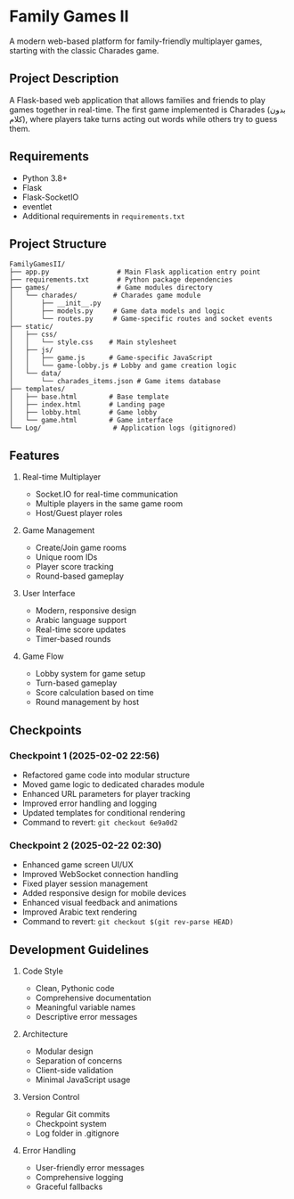 # Family Games II

A modern web-based platform for family-friendly multiplayer games, starting with the classic Charades game.

## Project Description
A Flask-based web application that allows families and friends to play games together in real-time. The first game implemented is Charades (بدون كلام), where players take turns acting out words while others try to guess them.

## Requirements
- Python 3.8+
- Flask
- Flask-SocketIO
- eventlet
- Additional requirements in `requirements.txt`

## Project Structure
```
FamilyGamesII/
├── app.py                 # Main Flask application entry point
├── requirements.txt       # Python package dependencies
├── games/                 # Game modules directory
│   └── charades/         # Charades game module
│       ├── __init__.py
│       ├── models.py     # Game data models and logic
│       └── routes.py     # Game-specific routes and socket events
├── static/
│   ├── css/
│   │   └── style.css    # Main stylesheet
│   ├── js/
│   │   ├── game.js      # Game-specific JavaScript
│   │   └── game-lobby.js # Lobby and game creation logic
│   └── data/
│       └── charades_items.json # Game items database
├── templates/
│   ├── base.html        # Base template
│   ├── index.html       # Landing page
│   ├── lobby.html       # Game lobby
│   └── game.html        # Game interface
└── Log/                  # Application logs (gitignored)
```

## Features
1. Real-time Multiplayer
   - Socket.IO for real-time communication
   - Multiple players in the same game room
   - Host/Guest player roles

2. Game Management
   - Create/Join game rooms
   - Unique room IDs
   - Player score tracking
   - Round-based gameplay

3. User Interface
   - Modern, responsive design
   - Arabic language support
   - Real-time score updates
   - Timer-based rounds

4. Game Flow
   - Lobby system for game setup
   - Turn-based gameplay
   - Score calculation based on time
   - Round management by host

## Checkpoints

### Checkpoint 1 (2025-02-02 22:56)
- Refactored game code into modular structure
- Moved game logic to dedicated charades module
- Enhanced URL parameters for player tracking
- Improved error handling and logging
- Updated templates for conditional rendering
- Command to revert: `git checkout 6e9a0d2`

### Checkpoint 2 (2025-02-22 02:30)
- Enhanced game screen UI/UX
- Improved WebSocket connection handling
- Fixed player session management
- Added responsive design for mobile devices
- Enhanced visual feedback and animations
- Improved Arabic text rendering
- Command to revert: `git checkout $(git rev-parse HEAD)`

## Development Guidelines
1. Code Style
   - Clean, Pythonic code
   - Comprehensive documentation
   - Meaningful variable names
   - Descriptive error messages

2. Architecture
   - Modular design
   - Separation of concerns
   - Client-side validation
   - Minimal JavaScript usage

3. Version Control
   - Regular Git commits
   - Checkpoint system
   - Log folder in .gitignore

4. Error Handling
   - User-friendly error messages
   - Comprehensive logging
   - Graceful fallbacks
